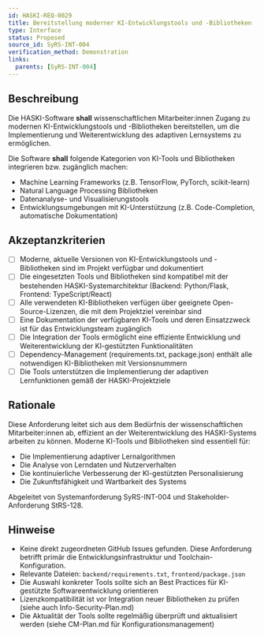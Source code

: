 ```yaml
---
id: HASKI-REQ-0029
title: Bereitstellung moderner KI-Entwicklungstools und -Bibliotheken
type: Interface
status: Proposed
source_id: SyRS-INT-004
verification_method: Demonstration
links:
  parents: [SyRS-INT-004]
---
```


## Beschreibung

Die HASKI-Software **shall** wissenschaftlichen Mitarbeiter:innen Zugang zu modernen KI-Entwicklungstools und -Bibliotheken bereitstellen, um die Implementierung und Weiterentwicklung des adaptiven Lernsystems zu ermöglichen.

Die Software **shall** folgende Kategorien von KI-Tools und Bibliotheken integrieren bzw. zugänglich machen:
- Machine Learning Frameworks (z.B. TensorFlow, PyTorch, scikit-learn)
- Natural Language Processing Bibliotheken
- Datenanalyse- und Visualisierungstools
- Entwicklungsumgebungen mit KI-Unterstützung (z.B. Code-Completion, automatische Dokumentation)

## Akzeptanzkriterien

- [ ] Moderne, aktuelle Versionen von KI-Entwicklungstools und -Bibliotheken sind im Projekt verfügbar und dokumentiert
- [ ] Die eingesetzten Tools und Bibliotheken sind kompatibel mit der bestehenden HASKI-Systemarchitektur (Backend: Python/Flask, Frontend: TypeScript/React)
- [ ] Alle verwendeten KI-Bibliotheken verfügen über geeignete Open-Source-Lizenzen, die mit dem Projektziel vereinbar sind
- [ ] Eine Dokumentation der verfügbaren KI-Tools und deren Einsatzzweck ist für das Entwicklungsteam zugänglich
- [ ] Die Integration der Tools ermöglicht eine effiziente Entwicklung und Weiterentwicklung der KI-gestützten Funktionalitäten
- [ ] Dependency-Management (requirements.txt, package.json) enthält alle notwendigen KI-Bibliotheken mit Versionsnummern
- [ ] Die Tools unterstützen die Implementierung der adaptiven Lernfunktionen gemäß der HASKI-Projektziele

## Rationale

Diese Anforderung leitet sich aus dem Bedürfnis der wissenschaftlichen Mitarbeiter:innen ab, effizient an der Weiterentwicklung des HASKI-Systems arbeiten zu können. Moderne KI-Tools und Bibliotheken sind essentiell für:
- Die Implementierung adaptiver Lernalgorithmen
- Die Analyse von Lerndaten und Nutzerverhalten
- Die kontinuierliche Verbesserung der KI-gestützten Personalisierung
- Die Zukunftsfähigkeit und Wartbarkeit des Systems

Abgeleitet von Systemanforderung SyRS-INT-004 und Stakeholder-Anforderung StRS-128.

## Hinweise

- Keine direkt zugeordneten GitHub Issues gefunden. Diese Anforderung betrifft primär die Entwicklungsinfrastruktur und Toolchain-Konfiguration.
- Relevante Dateien: `backend/requirements.txt`, `frontend/package.json`
- Die Auswahl konkreter Tools sollte sich an Best Practices für KI-gestützte Softwareentwicklung orientieren
- Lizenzkompatibilität ist vor Integration neuer Bibliotheken zu prüfen (siehe auch Info-Security-Plan.md)
- Die Aktualität der Tools sollte regelmäßig überprüft und aktualisiert werden (siehe CM-Plan.md für Konfigurationsmanagement)
